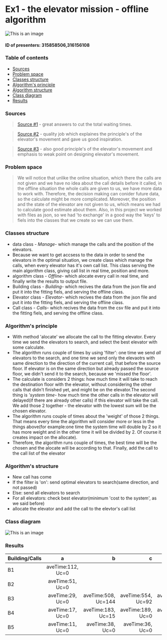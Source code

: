 # Ex1 - the elevator mission - offline algorithm
![This is an image](https://user-images.githubusercontent.com/2201475/54477352-343e9b80-4807-11e9-9ee2-86595d06d702.png)


#### ID of presenters: 315858506,316156108

### Table of contents
* [Sources](#Sources)
* [Problem space](#Problem-space)
* [Classes structure](#Classes-structure)
* [Algorithm's principle](#Algorithm's-principle)
* [Algorithm structure](#Algorithm-structure)
* [Class diagram](#Class-diagram)
* [Results](#Results)

###  Sources
>[Source #1](https://softwareengineering.stackexchange.com/questions/331692/what-algorithm-is-used-by-elevators-to-find-the-shortest-path-to-travel-floor-or) - great answers to cut the total waiting times.

>[Source #2](https://www.cs.huji.ac.il/~ai/projects/2014/The_intelevator/files/report.pdf) - 
quality job which explaines the principle's of the elevator's movement and gave us good inspiration.

>[Source #3](https://www.i-programmer.info/programmer-puzzles/203-sharpen-your-coding-skills/4561-sharpen-your-coding-skills-elevator-puzzle.html?start=1) - also good principle's of the elevator's movement and emphasis to weak point on designing elevator's movement.


### Problem space
>We will notice that unlike the online situation, which there the calls are not given and we have no idea about the call details before it called, in the offline situation the whole calls are given to us, we have more data to work with. Therefore, the decision making can conider future data, so the calculate might be more complicated. Moreover, the position and the state of the elevator are not given to us, which means we had to calculate good estimate about them. Also, in this project we worked with files as json, so we had 'to exchange' in a good way the 'keys' to fiels into the classes that we create so we can use them.


### Classes structure
* data class - *Manage*- which manage the calls and the position of the elevators.
* Because we want to get accsess to the data in order to send the elevators in the optimal situation, we create class which manage the calls, when every elevator has it's own call list. This class serving the main algorithm class, giving call list in real time, position and more.
* algorithm class - *Offline*- which alocate every call in real time, and finally write the results to output file.
* Building class - *Building*- which recives the data from the json file and put it into the fitting fiels, and serving the offline class.
* Elevator class - *Elevator*- which recives the data from the json file and put it into the fitting fiels, and serving the offline class.
* Call class - *Calls*- which recives the data from the csv file and put it into the fitting fiels, and serving the offline class.


### Algorithm's principle
* With method 'alocate' we allocate the call to the fitting elevator. Every time we send the elevators to search, and select the best elevator with some calculate.
*  The algorithm runs couple of times by using 'filter': one time we send *all* elevators to the search, and one time we send only the elevaotrs with same direction to the direction of the current call, that before the source floor. If elevator is on the same direction but already passed the source floor, we didn't send it to the search, because we 'missed the floor'.
*  The calculate is considers 2 things: how much time it will take to reach the destination floor with the elevator, without considering the other calls that didn't finished yet, and might be on the elevator.The second thing is *'system time*- how much time the other calls in the elevator will delayed(if there are already other calls) if this elevator will take the call. We add those 2 together - the elevator with the lowest sum will be the chosen elevator.
*  The algorithm runs couple of times about the 'weight' of those 2 things. That means every time the algorithm will consider more or less in the things above(for example:one time the system time will double by 2 so it has more weight and in the other time it will be divided by 2. Of course it creates impact on the allocate).
*  Therefore, the algorithm runs couple of times, the best time will be the chosen and the alocate will be according to that. Finally, add the call to the call list of the elevator

### Algorithm's structure
* New call has come
* If the filter is 'on': send optimal elevators to search(same direction, and not passed)
* Else: send all elevators to search
* For all elevators: check best elevator(minimum 'cost to the system', as we said before)
* allocate the elevator and add the call to the elevtor's call list


### Class diagram
![This is an image](UML.png)

### Results
| Building/Calls| a                 |b                    |c                   |d                   |
| --------------|:-----------------:| -------------------:|-------------------:| ------------------:|
| B1            | aveTime:112, Uc=0 |                     |                    |                    |   
| B2            | aveTime:51, Uc=0  |                     |                    |                    |  
| B3            | aveTime:29, Uc=0  | aveTime:508, Uc=144 | aveTime:554, Uc=92 | aveTime:515, Uc=101|                        
| B4            | aveTime:17, Uc=0  | aveTime:183, Uc=15  | aveTime:189, Uc=0  | aveTime:175, Uc=0  |
| B5            | aveTime:11, Uc=0  | aveTime:38,  Uc=0   | aveTime:36, Uc=0   | aveTime:37 Uc=0    |
